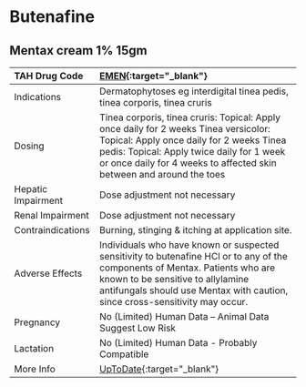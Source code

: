 # Butenafine

## Mentax cream 1% 15gm

| TAH Drug Code      | [EMEN](https://www.tahsda.org.tw/drugs/hissearch.php?drug_code=EMEN){:target="_blank"}                                                                                                                                                                |
|:-------------------|:------------------------------------------------------------------------------------------------------------------------------------------------------------------------------------------------------------------------------------------------------|
| Indications        | Dermatophytoses eg interdigital tinea pedis, tinea corporis, tinea cruris                                                                                                                                                                             |
| Dosing             | Tinea corporis, tinea cruris: Topical: Apply once daily for 2 weeks Tinea versicolor: Topical: Apply once daily for 2 weeks Tinea pedis: Topical: Apply twice daily for 1 week or once daily for 4 weeks to affected skin between and around the toes |
| Hepatic Impairment | Dose adjustment not necessary                                                                                                                                                                                                                         |
| Renal Impairment   | Dose adjustment not necessary                                                                                                                                                                                                                         |
| Contraindications  | Burning, stinging & itching at application site.                                                                                                                                                                                                      |
| Adverse Effects    | Individuals who have known or suspected sensitivity to butenafine HCl or to any of the components of Mentax. Patients who are known to be sensitive to allylamine antifungals should use Mentax with caution, since cross-sensitivity may occur.      |
| Pregnancy          | No (Limited) Human Data – Animal Data Suggest Low Risk                                                                                                                                                                                                |
| Lactation          | No (Limited) Human Data - Probably Compatible                                                                                                                                                                                                         |
| More Info          | [UpToDate](https://www.uptodate.com/contents/butenafine-drug-information){:target="_blank"}                                                                                                                                                           |

